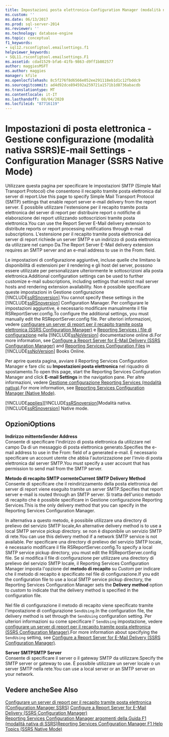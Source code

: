 ```yaml
---
title: Impostazioni posta elettronica-Configuration Manager (modalità nativa SSRS) | Microsoft Docs
ms.custom: ''
ms.date: 06/13/2017
ms.prod: sql-server-2014
ms.reviewer: ''
ms.technology: database-engine
ms.topic: conceptual
f1_keywords:
- sql12.rsconfigtool.emailsettings.f1
helpviewer_keywords:
- SQL11.rsconfigtool.emailsettings.F1
ms.assetid: cdad1529-bfa6-41fb-9863-d9ff1b802577
author: maggiesMSFT
ms.author: maggies
manager: kfile
ms.openlocfilehash: 8c5f276f8d6566e052ee291118eb1d1c12fbddc9
ms.sourcegitcommit: ad4d92dce894592a259721a1571b1d8736abacdb
ms.translationtype: MT
ms.contentlocale: it-IT
ms.lasthandoff: 08/04/2020
ms.locfileid: "87716119"
---
```

# <a name="e-mail-settings---configuration-manager-ssrs-native-mode"></a><span data-ttu-id="8021c-102">Impostazioni di posta elettronica - Gestione configurazione (modalità nativa SSRS)</span><span class="sxs-lookup"><span data-stu-id="8021c-102">E-mail Settings - Configuration Manager (SSRS Native Mode)</span></span>
  <span data-ttu-id="8021c-103">Utilizzare questa pagina per specificare le impostazioni SMTP (Simple Mail Transport Protocol) che consentono il recapito tramite posta elettronica dal server di report.</span><span class="sxs-lookup"><span data-stu-id="8021c-103">Use this page to specify Simple Mail Transport Protocol (SMTP) settings that enable report server e-mail delivery from the report server.</span></span> <span data-ttu-id="8021c-104">È possibile utilizzare l'estensione per il recapito tramite posta elettronica del server di report per distribuire report o notifiche di elaborazione dei report utilizzando sottoscrizioni tramite posta elettronica.</span><span class="sxs-lookup"><span data-stu-id="8021c-104">You can use the Report Server E-Mail delivery extension to distribute reports or report processing notifications through e-mail subscriptions.</span></span> <span data-ttu-id="8021c-105">L'estensione per il recapito tramite posta elettronica del server di report richiede un server SMTP e un indirizzo di posta elettronica da utilizzare nel campo Da.</span><span class="sxs-lookup"><span data-stu-id="8021c-105">The Report Server E-Mail delivery extension requires an SMTP server and an e-mail address to use in the From: field.</span></span>  
  
 <span data-ttu-id="8021c-106">Le impostazioni di configurazione aggiuntive, incluse quelle che limitano la disponibilità di estensioni per il rendering e gli host del server, possono essere utilizzate per personalizzare ulteriormente le sottoscrizioni alla posta elettronica.</span><span class="sxs-lookup"><span data-stu-id="8021c-106">Additional configuration settings can be used to further customize e-mail subscriptions, including settings that restrict mail server hosts and rendering extension availability.</span></span> <span data-ttu-id="8021c-107">Non è possibile specificare queste impostazioni in Gestione configurazione [!INCLUDE[ssRSnoversion](../../includes/ssrsnoversion-md.md)].</span><span class="sxs-lookup"><span data-stu-id="8021c-107">You cannot specify these settings in the [!INCLUDE[ssRSnoversion](../../includes/ssrsnoversion-md.md)] Configuration Manager.</span></span> <span data-ttu-id="8021c-108">Per configurare le impostazioni aggiuntive, è necessario modificare manualmente il file RSReportServer.config.</span><span class="sxs-lookup"><span data-stu-id="8021c-108">To configure the additional settings, you must manually edit the RSReportServer.config file.</span></span> <span data-ttu-id="8021c-109">Per ulteriori informazioni, vedere [configurare un server di report per il recapito tramite posta elettronica &#40;SSRS Configuration Manager&#41;](../../sql-server/install/configure-a-report-server-for-e-mail-delivery-ssrs-configuration-manager.md) e [Reporting Services i file di configurazione](../report-server/reporting-services-configuration-files.md) nella [!INCLUDE[ssNoVersion](../../includes/ssnoversion-md.md)] documentazione online di.</span><span class="sxs-lookup"><span data-stu-id="8021c-109">For more information, see [Configure a Report Server for E-Mail Delivery &#40;SSRS Configuration Manager&#41;](../../sql-server/install/configure-a-report-server-for-e-mail-delivery-ssrs-configuration-manager.md) and [Reporting Services Configuration Files](../report-server/reporting-services-configuration-files.md) in [!INCLUDE[ssNoVersion](../../includes/ssnoversion-md.md)] Books Online.</span></span>  
  
 <span data-ttu-id="8021c-110">Per aprire questa pagina, avviare il Reporting Services Configuration Manager e fare clic su **Impostazioni posta elettronica** nel riquadro di spostamento.</span><span class="sxs-lookup"><span data-stu-id="8021c-110">To open this page, start the Reporting Services Configuration Manager and click **E-mail Settings** in the navigation pane.</span></span> <span data-ttu-id="8021c-111">Per altre informazioni, vedere [Gestione configurazione Reporting Services &#40;modalità nativa&#41;](../../sql-server/install/reporting-services-configuration-manager-native-mode.md).</span><span class="sxs-lookup"><span data-stu-id="8021c-111">For more information, see [Reporting Services Configuration Manager &#40;Native Mode&#41;](../../sql-server/install/reporting-services-configuration-manager-native-mode.md).</span></span>  
  
 [!INCLUDE[applies](../../includes/applies-md.md)]<span data-ttu-id="8021c-112">[!INCLUDE[ssRSnoversion](../../includes/ssrsnoversion-md.md)]Modalità nativa.</span><span class="sxs-lookup"><span data-stu-id="8021c-112">[!INCLUDE[ssRSnoversion](../../includes/ssrsnoversion-md.md)] Native mode.</span></span>  
  
## <a name="options"></a><span data-ttu-id="8021c-113">Opzioni</span><span class="sxs-lookup"><span data-stu-id="8021c-113">Options</span></span>  
 <span data-ttu-id="8021c-114">**Indirizzo mittente**</span><span class="sxs-lookup"><span data-stu-id="8021c-114">**Sender Address**</span></span>  
 <span data-ttu-id="8021c-115">Consente di specificare l'indirizzo di posta elettronica da utilizzare nel campo Da di un messaggio di posta elettronica generato.</span><span class="sxs-lookup"><span data-stu-id="8021c-115">Specifies the e-mail address to use in the From: field of a generated e-mail.</span></span> <span data-ttu-id="8021c-116">È necessario specificare un account utente che abbia l'autorizzazione per l'invio di posta elettronica dal server SMTP.</span><span class="sxs-lookup"><span data-stu-id="8021c-116">You must specify a user account that has permission to send mail from the SMTP server.</span></span>  
  
 <span data-ttu-id="8021c-117">**Metodo di recapito SMTP corrente**</span><span class="sxs-lookup"><span data-stu-id="8021c-117">**Current SMTP Delivery Method**</span></span>  
 <span data-ttu-id="8021c-118">Consente di specificare che il reindirizzamento della posta elettronica del server di report viene eseguito tramite un server SMTP.</span><span class="sxs-lookup"><span data-stu-id="8021c-118">Specifies that report server e-mail is routed through an SMTP server.</span></span> <span data-ttu-id="8021c-119">Si tratta dell'unico metodo di recapito che è possibile specificare in Gestione configurazione Reporting Services.</span><span class="sxs-lookup"><span data-stu-id="8021c-119">This is the only delivery method that you can specify in the Reporting Services Configuration Manager.</span></span>  
  
 <span data-ttu-id="8021c-120">In alternativa a questo metodo, è possibile utilizzare una directory di prelievo del servizio SMTP locale,</span><span class="sxs-lookup"><span data-stu-id="8021c-120">An alternative delivery method is to use a local SMTP service pickup directory.</span></span> <span data-ttu-id="8021c-121">se non è disponibile un servizio SMTP di rete.</span><span class="sxs-lookup"><span data-stu-id="8021c-121">You can use this delivery method if a network SMTP service is not available.</span></span> <span data-ttu-id="8021c-122">Per specificare una directory di prelievo del servizio SMTP locale, è necessario modificare il file RSReportServer.config.</span><span class="sxs-lookup"><span data-stu-id="8021c-122">To specify a local SMTP service pickup directory, you must edit the RSReportServer.config file.</span></span> <span data-ttu-id="8021c-123">Se si modifica il file di configurazione per utilizzare una directory di prelievo del servizio SMTP locale, il Reporting Services Configuration Manager imposta l'opzione del **metodo di recapito** su *Custom* per indicare che il metodo di recapito è specificato nel file di configurazione.</span><span class="sxs-lookup"><span data-stu-id="8021c-123">If you edit the configuration file to use a local SMTP service pickup directory, the Reporting Services Configuration Manager sets the **Delivery method** option to *custom* to indicate that the delivery method is specified in the configuration file.</span></span>  
  
 <span data-ttu-id="8021c-124">Nel file di configurazione il metodo di recapito viene specificato tramite l'impostazione di configurazione `SendUsing`.</span><span class="sxs-lookup"><span data-stu-id="8021c-124">In the configuration file, the delivery method is set through the `SendUsing` configuration setting.</span></span> <span data-ttu-id="8021c-125">Per ulteriori informazioni su come specificare l' `SendUsing` impostazione, vedere [configurare un server di report per il recapito tramite posta elettronica &#40;SSRS Configuration Manager&#41;](../../sql-server/install/configure-a-report-server-for-e-mail-delivery-ssrs-configuration-manager.md).</span><span class="sxs-lookup"><span data-stu-id="8021c-125">For more information about specifying the `SendUsing` setting, see [Configure a Report Server for E-Mail Delivery &#40;SSRS Configuration Manager&#41;](../../sql-server/install/configure-a-report-server-for-e-mail-delivery-ssrs-configuration-manager.md).</span></span>  
  
 <span data-ttu-id="8021c-126">**Server SMTP**</span><span class="sxs-lookup"><span data-stu-id="8021c-126">**SMTP Server**</span></span>  
 <span data-ttu-id="8021c-127">Consente di specificare il server o il gateway SMTP da utilizzare.</span><span class="sxs-lookup"><span data-stu-id="8021c-127">Specify the SMTP server or gateway to use.</span></span> <span data-ttu-id="8021c-128">È possibile utilizzare un server locale o un server SMTP nella rete.</span><span class="sxs-lookup"><span data-stu-id="8021c-128">You can use a local server or an SMTP server on your network.</span></span>  
  
## <a name="see-also"></a><span data-ttu-id="8021c-129">Vedere anche</span><span class="sxs-lookup"><span data-stu-id="8021c-129">See Also</span></span>  
 <span data-ttu-id="8021c-130">[Configurare un server di report per il recapito tramite posta elettronica &#40;Configuration Manager SSRS&#41;](../../sql-server/install/configure-a-report-server-for-e-mail-delivery-ssrs-configuration-manager.md) </span><span class="sxs-lookup"><span data-stu-id="8021c-130">[Configure a Report Server for E-Mail Delivery &#40;SSRS Configuration Manager&#41;](../../sql-server/install/configure-a-report-server-for-e-mail-delivery-ssrs-configuration-manager.md) </span></span>  
 [<span data-ttu-id="8021c-131">Reporting Services Configuration Manager argomenti della Guida F1 &#40;modalità nativa di SSRS&#41;</span><span class="sxs-lookup"><span data-stu-id="8021c-131">Reporting Services Configuration Manager F1 Help Topics &#40;SSRS Native Mode&#41;</span></span>](../../sql-server/install/reporting-services-configuration-manager-f1-help-topics-ssrs-native-mode.md)  
  
  
